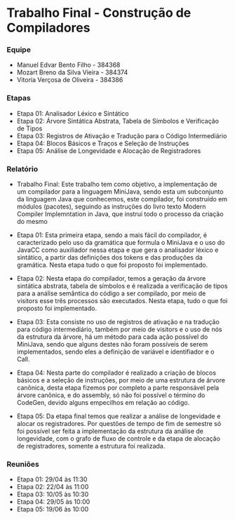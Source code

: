 # Trabalho Final - Construção de Compiladores #

### Equipe ###

* Manuel Edvar Bento Filho - 384368
* Mozart Breno da Silva Vieira - 384374
* Vitoria Verçosa de Oliveira - 384386

### Etapas ###

* Etapa 01: Analisador Léxico e Sintático
* Etapa 02: Árvore Sintática Abstrata, Tabela de Símbolos e Verificação de Tipos
* Etapa 03: Registros de Ativação e Tradução para o Código Intermediário
* Etapa 04: Blocos Básicos e Traços e Seleção de Instruções
* Etapa 05: Análise de Longevidade e Alocação de Registradores

### Relatório ###

* Trabalho Final: Este trabalho tem como objetivo, a implementação de um compilador para a linguagem MiniJava, sendo esta um subconjunto da linguagem Java que conhecemos, este compilador, foi construído em módulos (pacotes), seguindo as instruções do livro texto Modern Compiler Implemntation in Java, que instrui todo o processo da criação do mesmo

* Etapa 01: Esta primeira etapa, sendo a mais fácil do compilador, é caracterizado pelo uso da gramática que formula o MiniJava e o uso do JavaCC como auxiliador nessa etapa e que gera o analisador léxico e sintático, a partir das definições dos tokens e das produções da gramática. Nesta etapa tudo o que foi proposto foi implementado.

* Etapa 02: Nesta etapa do compilador, temos a geração da árvore sintática abstrata, tabela de símbolos e é realizada 
a verificação de tipos para a análise semântica do código a ser compilado, por meio de visitors esse três processos são executados. Nesta etapa, tudo o que foi proposto foi implementado.

* Etapa 03: Esta consiste no uso de registros de ativação e na tradução para código intermediário, também por meio de visitors e o uso de nós da estrutura da árvore, há um método para cada ação possível do MiniJava, sendo que alguns destes não foram possíveis de serem implementados, sendo eles a definição de variável e identifiador e o Call.

* Etapa 04: Nesta parte do compilador é realizado a criação de blocos básicos e a seleção de instruções, por meio de uma estrutura de árvore canônica, desta etapa fizemos por completo a parte responsável pela árvore canônica, e do assembly, só não foi possível o término do CodeGen, devido alguns empecilhos em relação ao código.

* Etapa 05: Da etapa final temos que realizar a análise de longevidade e alocar os registradores. Por questões de tempo de fim de semestre só foi possível ser feita a implementação da estrutura da análise de longevidade, com o grafo de fluxo de controle e da etapa de alocação de registradores, somente a estrutura foi realizada.

### Reuniões ###

* Etapa 01: 29/04 às 11:30
* Etapa 02: 22/04 às 11:00
* Etapa 03: 10/05 às 10:30
* Etapa 04: 29/05 às 10:00
* Etapa 05: 19/06 às 10:00